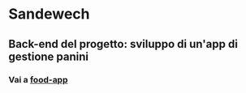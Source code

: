 # Sandewech
## Back-end del progetto: sviluppo di un'app di gestione panini
### Vai a <a href="https://github.com/alessiomodonesi/food-app">food-app</a>
